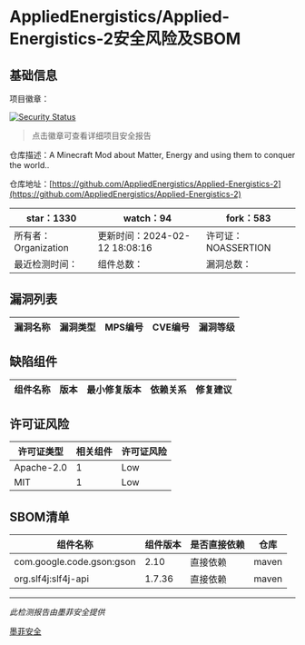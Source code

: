 # AppliedEnergistics/Applied-Energistics-2安全风险及SBOM

## 基础信息

项目徽章：

[![Security Status](https://www.murphysec.com/platform3/v31/badge/1757106111907295232.svg)](https://www.murphysec.com/console/report/1757106092856766464/1757106111907295232)

> 点击徽章可查看详细项目安全报告

仓库描述：A Minecraft Mod about Matter, Energy and using them to conquer the world..

仓库地址：[https://github.com/AppliedEnergistics/Applied-Energistics-2](https://github.com/AppliedEnergistics/Applied-Energistics-2)

| star：1330 | watch：94 | fork：583 |
| ----------- | -------------- | ------------ |
| 所有者：Organization | 更新时间：2024-02-12 18:08:16 | 许可证：NOASSERTION |
| 最近检测时间： | 组件总数： | 漏洞总数： |




## 漏洞列表

| 漏洞名称 | 漏洞类型 | MPS编号 | CVE编号 | 漏洞等级 |
| ------- | ------ | ------- | ------ | ----- |





## 缺陷组件

| 组件名称 | 版本 | 最小修复版本 | 依赖关系 | 修复建议 |
| -------- | ---- | ------------ | -------- | -------- |





## 许可证风险

| 许可证类型 | 相关组件 | 许可证风险 |
| ---------- | -------- | ---------- |
|Apache-2.0|1|Low|
|MIT|1|Low|




## SBOM清单

| 组件名称 | 组件版本 | 是否直接依赖 | 仓库 |
| -------- | -------- | ------------ | ---- |
|com.google.code.gson:gson|2.10|直接依赖|maven|
|org.slf4j:slf4j-api|1.7.36|直接依赖|maven|


------

*此检测报告由墨菲安全提供*

[墨菲安全](www.murphysec.com)